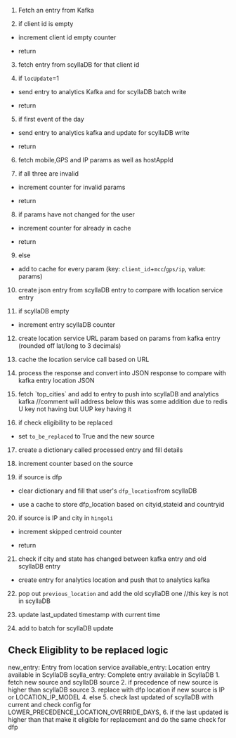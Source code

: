 1.  Fetch an entry from Kafka

2.  if client id is empty

- increment client id empty counter

- return

3.  fetch entry from scyllaDB for that client id

4.  if `locUpdate`=1

- send entry to analytics Kafka and for scyllaDB batch write

- return

5.  if first event of the day

- send entry to analytics kafka and update for scyllaDB write

- return

6.  fetch mobile,GPS and IP params as well as hostAppId

7.  if all three are invalid

- increment counter for invalid params

- return

8.  if params have not changed for the user

- increment counter for already in cache

- return

9.  else

- add to cache for every param (key: `client_id`+`mcc`/`gps/ip`, value:
  params)

10. create json entry from scyllaDB entry to compare with location
    service entry

11. if scyllaDB empty

- increment entry scyllaDB counter

12. create location service URL param based on params from kafka entry
    (rounded off lat/long to 3 decimals)

13. cache the location service call based on URL

14. process the response and convert into JSON response to compare with
    kafka entry location JSON

15. fetch \`top_cities\` and add to entry to push into scyllaDB and
    analytics kafka //comment will address below this was some addition
    due to redis U key not having but UUP key having it

16. if check eligibility to be replaced

- set `to_be_replaced` to True and the new source

17. create a dictionary called processed entry and fill details

18. increment counter based on the source

19. if source is dfp

- clear dictionary and fill that user's `dfp_location`from scyllaDB

- use a cache to store dfp_location based on cityid,stateid and
  countryid

20. if source is IP and city in `hingoli`

- increment skipped centroid counter

- return

21. check if city and state has changed between kafka entry and old
    scyllaDB entry

- create entry for analytics location and push that to analytics kafka

22. pop out `previous_location` and add the old scyllaDB one //this key
    is not in scyllaDB

23. update last_updated timestamp with current time

24. add to batch for scyllaDB update

## Check Eligiblity to be replaced logic

new_entry: Entry from location service available_entry: Location entry
available in ScyllaDB scylla_entry: Complete entry available in
ScyllaDB 1. fetch new source and scyllaDB source 2. if precedence of new
source is higher than scyllaDB source 3. replace with dfp location if
new source is IP or LOCATION_IP_MODEL 4. else 5. check last updated of
scyllaDB with current and check config for
LOWER_PRECEDENCE_LOCATION_OVERRIDE_DAYS, 6. if the last updated is
higher than that make it eligible for replacement and do the same check
for dfp
